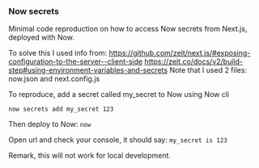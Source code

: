 ### Now secrets ###
Minimal code reproduction on how to access Now secrets from Next.js, deployed with Now.

To solve this I used info from:
https://github.com/zeit/next.js/#exposing-configuration-to-the-server--client-side
https://zeit.co/docs/v2/build-step#using-environment-variables-and-secrets
Note that I used 2 files: now.json and next.config.js

To reproduce, add a secret called my_secret to Now using Now cli
```
now secrets add my_secret 123
```
Then deploy to Now: `now`

Open url and check your console, it should say: `my_secret is 123`

Remark, this will not work for local development.
